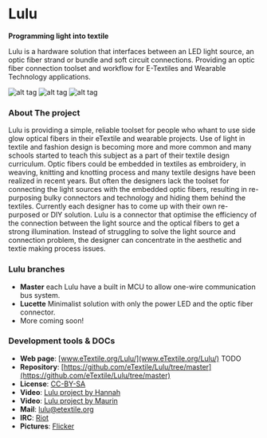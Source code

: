 # Lulu
**Programming light into textile**

Lulu is a hardware solution that interfaces between an LED light source, an optic fiber strand or bundle and soft circuit connections.
Providing an optic fiber connection toolset and workflow for E-Textiles and Wearable Technology applications.

![alt tag](https://farm6.staticflickr.com/5506/29792500474_7d4b125e57_m_d.jpg)
![alt tag](https://farm5.staticflickr.com/4607/25119732977_b1e0567c12_m_d.jpg)
![alt tag](https://farm5.staticflickr.com/4536/24516632088_8533c86f3d_m_d.jpg)

### About The project
Lulu is providing a simple, reliable toolset for people who whant to use side glow optical fibers in their eTextile and wearable projects.
Use of light in textile and fashion design is becoming more and more common and many schools started to teach this subject as a part of their textile design curriculum.
Optic fibers could be embedded in textiles as embroidery, in weaving, knitting and knotting process and many textile designs have been realized in recent years.
But often the designers lack the toolset for connecting the light sources with the embedded optic fibers, resulting in re-purposing bulky connectors and technology and hiding them behind the textiles.
Currently each designer has to come up with their own re-purposed or DIY solution.
Lulu is a connector that optimise the efficiency of the connection between the light source and the optical fibers to get a strong illumination.
Instead of struggling to solve the light source and connection problem, the designer can concentrate in the aesthetic and textie making process issues.

### Lulu branches
* **Master** each Lulu have a built in MCU to allow one-wire communication bus system.
* **Lucette** Minimalist solution with only the power LED and the optic fiber connector.
* More coming soon!

### Development tools & DOCs
 * **Web page**: [www.eTextile.org/Lulu/](www.eTextile.org/Lulu/) TODO
 * **Repository**: [https://github.com/eTextile/Lulu/tree/master](https://github.com/eTextile/Lulu/tree/master)
 * **License**: [CC-BY-SA](https://github.com/eTextile/Lulu/blob/master/LICENSE "See the Lulu license project")
 * **Video**: [Lulu project by Hannah](https://www.youtube.com/watch?v=drAoLd_eUWk "Introduction to optical fiber and Lulu project")
 * **Video**: [Lulu project by Maurin](https://vimeo.com/250555925 "Explanation of the eTextile bus solution")
 * **Mail**: [lulu@etextile.org](mailto:lulu@etextile.org "eMail us")
 * **IRC**: [Riot](https://vector.im/develop/#/room/#lulu:matrix.org "Join us on the chat to collaborate in the development")
 * **Pictures**: [Flicker](https://www.flickr.com/groups/3908991@N25/ "Share your Lulu pictures project")